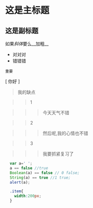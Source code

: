 这是主标题
======
这是副标题
-----
如果*斜体*要么__加粗__

- 对对对
- 错错错 

`重要` 

[ 你好 ] 

>我的缺点

>>1

>>>今天天气不错

>>2

>>>然后呢,我的心情也不错

>>3

>>>我要抓紧复习了




``` js
  var a=' ';
  a == false //true
  Boolean(a) == false // 0 false;
  String(a) == true //1 true;
  alert(a);

```

```css
  .item{
    width:200px;
  }

```
